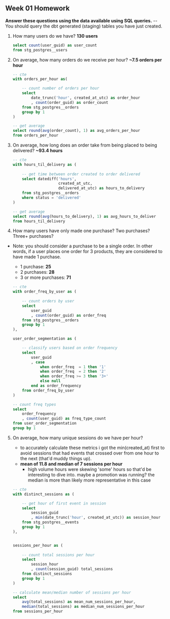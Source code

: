 ## Week 01 Homework


**Answer these questions using the data available using SQL queries.** 
-- You should query the dbt generated (staging) tables you have just created.

1. How many users do we have? **130 users**

    ```sql
    select count(user_guid) as user_count
    from stg_postgres__users
    ```

2. On average, how many orders do we receive per hour? **~7.5 orders per hour**

    ```sql
    -- cte
    with orders_per_hour as(

        -- count number of orders per hour
        select
            date_trunc('hour', created_at_utc) as order_hour
            , count(order_guid) as order_count
        from stg_postgres__orders
        group by 1
    )

    -- get average
    select round(avg(order_count), 1) as avg_orders_per_hour
    from orders_per_hour
    ```

3. On average, how long does an order take from being placed to being delivered? **~93.4 hours**

    ```sql
    -- cte
    with hours_til_delivery as (
        
        -- get time between order created to order delivered 
        select datediff('hours', 
                        created_at_utc, 
                        delivered_at_utc) as hours_to_delivery
        from stg_postgres__orders
        where status = 'delivered'
    )

    -- get average
    select round(avg(hours_to_delivery), 1) as avg_hours_to_deliver
    from hours_til_delivery
    ```

4. How many users have only made one purchase? Two purchases? Three+ purchases?
- Note: you should consider a purchase to be a single order. In other words, if a user places one order for 3 products, they are considered to have made 1 purchase.
    - 1 purchase: **25**
    - 2 purchases:  **28**
    - 3 or more purchases: **71**

    ```sql
    -- cte
    with order_freq_by_user as (
        
        -- count orders by user
        select
            user_guid
            , count(order_guid) as order_freq
        from stg_postgres__orders
        group by 1
    ),

    user_order_segmentation as (

        -- classify users based on order frequency
        select
            user_guid
            , case
                when order_freq  = 1 then '1'
                when order_freq  = 2 then '2'
                when order_freq >= 3 then '3+'
                else null
            end as order_frequency
        from order_freq_by_user
    )

    -- count freq types
    select 
        order_frequency
        , count(user_guid) as freq_type_count
    from user_order_segmentation
    group by 1
    ```

5. On average, how many unique sessions do we have per hour?
    - to accurately calculate these metrics i got the min(created_at) first to avoid sessions that had events that crossed over from one hour to the next (that'd muddy things up).
    - **mean of 11.8 and median of 7 sessions per hour**
        -  high volume hours were skewing 'some' hours so that'd be interesting to dive into. maybe a promotion was running? the median is more than likely more representative in this case

    ```sql
    -- cte
    with distinct_sessions as (

        -- get hour of first event in session
        select
            session_guid
            , min(date_trunc('hour', created_at_utc)) as session_hour
        from stg_postgres__events
        group by 1
    ),


    sessions_per_hour as (
        
        -- count total sessions per hour
        select
            session_hour
            , count(session_guid) total_sessions
        from distinct_sessions
        group by 1
    )

    -- calculate mean/median number of sessions per hour
    select 
        avg(total_sessions) as mean_num_sessions_per_hour, 
        median(total_sessions) as median_num_sessions_per_hour
    from sessions_per_hour
    ```